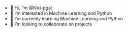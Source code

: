 - 👋 Hi, I’m @Kiki-pgal
- 👀 I’m interested in Machine Learning and Python
- 🌱 I’m currently learning Machine Learning and Python
- 💞️ I’m looking to collaborate on projects

<!---
Kiki-pgal/Kiki-pgal is a ✨ special ✨ repository because its `README.md` (this file) appears on your GitHub profile.
You can click the Preview link to take a look at your changes.
--->
